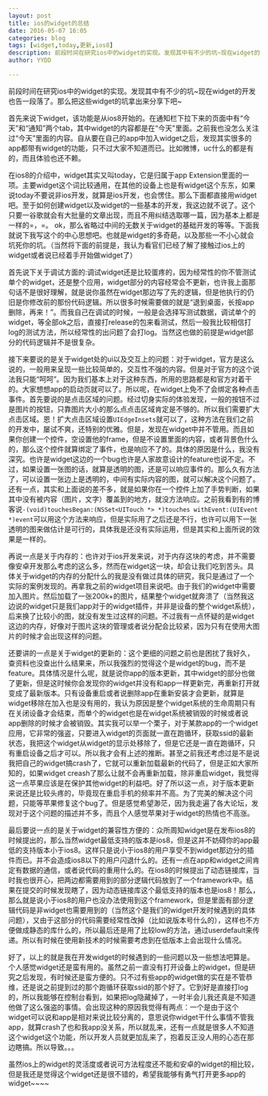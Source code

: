 ```yaml
---
layout: post
title: ios的widget的总结
date: 2016-05-07 16:05
categories: blog
tags: [widget,today,更新,ios8]
description: 前段时间在研究ios中的widget的实现。发现其中有不少的坑~现在widget的开发也告一段落了。那么把这些widget的坑拿出来分享下吧~
author: YYDD

---
```

前段时间在研究ios中的widget的实现。发现其中有不少的坑~现在widget的开发也告一段落了。那么把这些widget的坑拿出来分享下吧~

首先来说下widget，该功能是从ios8开始的。在通知栏下拉下来的页面中有“今天”和“通知”两个tab，其中widget的内容都是在“今天”里面。之前我也没怎么关注过“今天”里面的内容。自从要在自己的app中加入widget之后，发现其实很多的app都带有widget的功能，只不过大家不知道而已。比如微博，uc什么的都是有的，而且体验也还不赖。

在ios8的介绍中，widget其实又叫today，它是归属于app Extension里面的一项。主要widget这个词比较通用，在其他的设备上也是有widget这个东东，如果说today不要说非ios开发，就算是ios开发，也会愣住。那么下面都直接用widget吧。至于如何创建widget以及widget的一些基本的开发，我这边就不说了。这个只要一谷歌就会有大批量的文章出现，而且不用纠结选取哪一篇，因为基本上都是一样的=，=。
ok，那么省略过中间的无数关于widget的基础开发的等等。下面我就说下我写这个的中心思想吧。也就是widget的多奇葩，以及那些一不小心就会坑死你的坑。（当然将下面的前提是，我认为看官们已经了解了接触过ios上的widget或者说已经着手开始做widget了）

首先说下关于调试方面的:调试widget还是比较蛋疼的，因为经常性的你不管测试单个的widget，还是整个应用，widget部分的内容经常会不更新，也许我上面那句话不是很好理解，就是说你虽然在widget那边写了先的逻辑，但是他执行的仍旧是你修改前的那份代码逻辑。所以很多时候需要做的就是“退到桌面，长按app删除，再来！”。而我自己在调试的时候，一般是会选择写测试数据，调试单个的widget，等全部ok之后，直接打release的包来看测试，然后一般我比较相信打log的测试方法，所以经常性的出问题了会打log。当然这也做的前提是widget部分的代码逻辑并不是很复杂。

接下来要说的是关于widget处的ui以及交互上的问题：对于widget，官方是这么说的，一般用来呈现一些比较简单的，交互性不强的内容。但是对于官方的这个说法我只能“呵呵”。因为我们基本上对于这种东西，所用的思路都是和官方对着干的。大家想想app的启动页就可以了。所以呢，在widget上免不了会绑定各种点击事件。首先要说的是点击区域的问题。经过切身实际的体验发现，一般的按钮不过是图片的按钮，只靠图片大小的那么点点击区域肯定是不够的。所以我们需要扩大点击区域。恩！扩大点击区域设置`UIEdgeInsets`就可以了，这种方法在我们之前的开发中，屡试不爽，还特别的优雅。但是，发现在widget中并不管用。而且如果你创建一个控件，空设置他的frame，但是不设置里面的内容，或者背景色什么的，那么这个控件就算绑定了事件，也是响应不了的。具体的原因是什么，我没有深究。也许是widget这边的一个bug也许是人家故意设计的feature也说不定。不过，如果设置一张图的话，就算是透明的图，还是可以响应事件的。那么久有方法了，可以设置一张边上是透明的，中间有实际内容的图，就可以解决这个问题了。还有一点，其实和上面说的差不多，就是如果你在一个控件上加了手势判断，如果其中没有被内容（图片，文字）覆盖到的地方，就没方法响应。之前我看到有的博客说`-(void)touchesBegan:(NSSet<UITouch *> *)touches withEvent:(UIEvent *)event`可以用这个方法来响应，但是实际用了之后还是不行，也许可以用下一张透明的图来做估计是可行的，具体我是还没有实际运用，但是其实和上面所说的效果是一样的。

再说一点是关于内存的：也许对于ios开发来说，对于内存这块的考虑，并不需要像安卓开发那么考虑的这么多，然而在widget这一块，却会让我们吃到苦头。具体关于widget的内存的分配什么的我是没有做过具体的研究，我只是通过了一个实际的案例发现的。再拿我之前的widget项目来说吧。由于我们的widget中需要加入图片。然后加载了一张200k+的图片，结果整个widget就奔溃了（当然我这边说的widget只是我们app对于的widget插件，并非是设备的整个widget系统），后来换了比较小的图，就没有发生过这样的问题。不过我有一点怀疑的是widget这边的内存，好像对于图片这块的管理或者说分配会比较紧，因为只有在使用大图片的时候才会出现这样的问题。

还要讲的一点是关于widget的更新的：这个更细的问题之前也是困扰了我好久，查资料也没查出什么结果来，所以我强烈的觉得这个是widget的bug，而不是feature。具体情况是什么呢，就是说你app的版本更新，其中widget的部分也做了更新，但是这时候你会发现你的widget并没有和app一样更新完，再重新打开就变成了最新版本。只有设备重启或者说删除app在重新安装才会更新，就算是widget移除在加入也是没有用的，我认为原因是整个widget系统的生命周期只有在关闭设备才会结束，而单个的widget也是在widget系统被销毁的时候或者说app删除的时候才会被销毁。其实我可以举一个栗子，对于某款app的一个widget应用，它非常的强盗，只要进入widget的页面就一直在跑循环，获取ssid的最新状态，我把这个widget从widget的显示处移除了，但是它还是一直在跑循环，只有重启设备之后才可以。所以我才会有上述的推断。甚至之前我还考虑过是不是说我把自己的widget搞crash了，它就可以重新加载最新的代码了，但是正如大家所知的，如果widget creash了那么让就不会再重新加载，除非重启widget，我觉得这一点苹果应该是在保护其他widget的利益吧。好了所以这一点，对于版本更新来说还是比较头疼的，毕竟现在重启手机的频率并不高。为了完美的解决这个问题，只能等苹果修复这个bug了。但是感觉希望渺茫，因为我走遍了各大论坛，发现对于这个问题的描述并不多，而且个人感觉苹果对于widget的热情也不高涨。

最后要说一点的是关于widget的兼容性方便的：众所周知widget是在发布ios8的时候提出的，那么当然widget最低支持的版本是ios8，但是这并不妨碍你的app最低的支持版本小于ios8。这样只是说小于ios8的用户享受不到widget那边分的插件而已。并不会造成ios8以下的用户闪退什么的。还有一点在app和widget之间肯定有数据的通信，或者说代码的重用什么的。在ios8的时候提出了动态链接库，当时我也很开心，把两边都需要用到的部分逻辑代码放到了一个framework中。结果在提交的时候发现瞎了，因为动态链接库这个最低支持的版本也是ios8！那么，那么就是说小于ios8的用户也没办法使用到这个framework，但是里面有部分逻辑代码是非widget也需要用到的（当然这个是我们的widget开发时候遇到的具体问题），又由于这部分的代码需要经常性改掉（比如说版本号什么的），这样也不方便做成静态的库什么的，所以最后还是用了比较low的方法，通过userdefault来传递。所以有时候在使用新技术的时候需要考虑到在低版本上会出现什么情况。

好了，以上的就是我在开发widget的时候遇到的一些问题以及一些想法吧算是。个人感觉widget还是蛮有用的。虽然之前一直没有打开设备上的widget，但是研究之后发现，有时候还是蛮方便的。只不过有些app的widget做的实在是不管恭维，还是说之前提到过的那个跑循环获取ssid的那个好了。它到好是直接打log的，所以我能够在控制台看到，如果把log隐藏掉了，一时半会儿我还真是不知道他做了这么强盗的事情。会出现这种的原因我觉得有两点：一个是由于这个widget可以说和app是相对来说比较分离的，意思说你widget干什么事情不管我app，就算crash了也和我app没关系，所以就乱来，还有一点就是很多人不知道这个widget这个功能，所以开发人员就更加乱来了，抱着反正没人用的心态在那边瞎搞。所以导致。。。

虽然ios上的widget的灵活度或者说可方法程度还不能和安卓的widget的相比较，但是我还是觉得这个widget还是很不错的，希望我能够有勇气打开更多app的widget~~~~